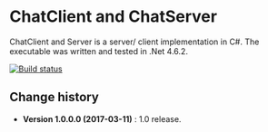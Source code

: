 ChatClient and ChatServer
====================================

ChatClient and Server is a server/ client implementation in C#.
The executable was written and tested in .Net 4.6.2.

[![Build status](https://ci.appveyor.com/api/projects/status/upwt5ork7oubse64?svg=true)](https://ci.appveyor.com/project/SeppPenner/chatserver)

Change history
--------------

* **Version 1.0.0.0 (2017-03-11)** : 1.0 release.